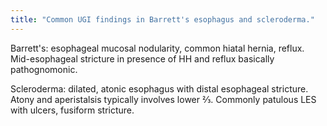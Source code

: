 ```yaml
---
title: "Common UGI findings in Barrett's esophagus and scleroderma."
---
```

Barrett's: esophageal mucosal nodularity, common hiatal hernia, reflux.
Mid-esophageal stricture in presence of HH and reflux basically pathognomonic.

Scleroderma: dilated, atonic esophagus with distal esophageal stricture. Atony and aperistalsis typically involves lower &#8532;. Commonly patulous LES with ulcers, fusiform stricture.

